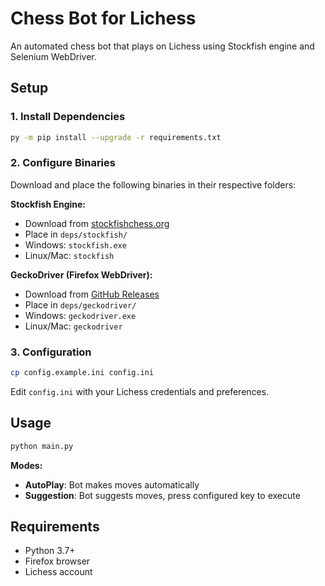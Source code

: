 # Chess Bot for Lichess

An automated chess bot that plays on Lichess using Stockfish engine and Selenium WebDriver.

## Setup

### 1. Install Dependencies

```bash
py -m pip install --upgrade -r requirements.txt
```

### 2. Configure Binaries

Download and place the following binaries in their respective folders:

**Stockfish Engine:**

- Download from [stockfishchess.org](https://stockfishchess.org/download/)
- Place in `deps/stockfish/`
- Windows: `stockfish.exe`
- Linux/Mac: `stockfish`

**GeckoDriver (Firefox WebDriver):**

- Download from [GitHub Releases](https://github.com/mozilla/geckodriver/releases)
- Place in `deps/geckodriver/`
- Windows: `geckodriver.exe`
- Linux/Mac: `geckodriver`

### 3. Configuration

```bash
cp config.example.ini config.ini
```

Edit `config.ini` with your Lichess credentials and preferences.

## Usage

```bash
python main.py
```

**Modes:**

- **AutoPlay**: Bot makes moves automatically
- **Suggestion**: Bot suggests moves, press configured key to execute

## Requirements

- Python 3.7+
- Firefox browser
- Lichess account

